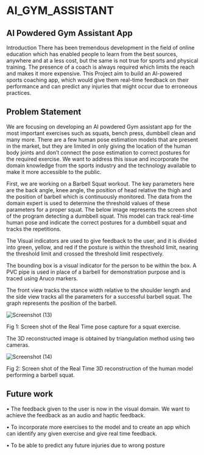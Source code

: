 # AI_GYM_ASSISTANT

## AI Powdered Gym Assistant App
Introduction
There has been tremendous development in the field of online education which 
has enabled people to learn from the best sources, anywhere and at a less cost, 
but the same is not true for sports and physical training. The presence of a coach 
is always required which limits the reach and makes it more expensive.
This Project aim to build an AI-powered sports coaching app, which 
would give them real-time feedback on their performance and can predict any 
injuries that might occur due to erroneous practices.

## Problem Statement

We are focusing on developing an AI powdered Gym assistant app for the most 
important exercises such as squats, bench press, dumbbell clean and many more. 
There are a few human pose estimation models that are present in the market, but 
they are limited in only giving the location of the human body joints and don’t 
connect the pose estimation to correct postures for the required exercise. We want 
to address this issue and incorporate the domain knowledge from the sports 
industry and the technology available to make it more accessible to the public.

First, we are working on a Barbell Squat workout. The key parameters here are 
the back angle, knee angle, the position of head relative the thigh and the position
of barbell which is continuously monitored. The data from the domain expert is 
used to determine the threshold values of these parameters for a proper squat. The 
below image represents the screen shot of the program detecting a dumbbell 
squat. This model can track real-time human pose and indicate the correct 
postures for a dumbbell squat and tracks the repetitions.

The Visual indicators are used to give feedback to the user, and it is divided into 
green, yellow, and red if the posture is within the threshold limit, nearing the 
threshold limit and crossed the threshold limit respectively. 

The bounding box is a visual indicator for the person to be within the box.
A PVC pipe is used in place of a barbell for demonstration purpose and is traced 
using Aruco markers. 

The front view tracks the stance width relative to the shoulder length and the side view tracks all the parameters for a successful barbell 
squat. The graph represents the position of the barbell.

![Screenshot (13)](https://user-images.githubusercontent.com/26201695/152658957-dc9b420f-2136-4b32-bf2b-9534263c4f78.png)

Fig 1: Screen shot of the Real Time pose capture for a squat exercise.

The 3D reconstructed image is obtained by triangulation method using two 
cameras.

![Screenshot (14)](https://user-images.githubusercontent.com/26201695/152659129-f4f12ee5-ace9-4d9a-b8c8-aaf00bb93b80.png)

Fig 2: Screen shot of the Real Time 3D reconstruction of the human model performing a 
barbell squat.

## Future work 
• The feedback given to the user is now in the visual domain. We want to 
achieve the feedback as an audio and haptic feedback.

• To incorporate more exercises to the model and to create an app which can 
identify any given exercise and give real time feedback.

• To be able to predict any future injuries due to wrong posture

